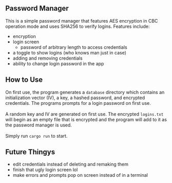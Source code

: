 ## Password Manager

This is a simple password manager that features AES encryption in CBC operation mode and uses SHA256 to verify logins. Features include:
- encryption
- login screen
    - password of arbitrary length to access credentials
- a toggle to show logins (who knows man just in case)
- adding and removing credentials 
- ability to change login password in the app

## How to Use
On first use, the program generates a `database` directory which contains an initialization vector (IV), a key, a hashed password, and encrypted credentials. The programs prompts for a login password on first use. 
<br> <br>
A random key and IV are generated on first use. The encrypted `logins.txt` will begin as an empty file that is encrypted and the program will add to it as the password manager is used. 
<br> <br>
Simply run `cargo run` to start.

## Future Thingys
- edit credentials instead of deleting and remaking them
- finish that ugly login screen lol
- make errors and prompts pop on screen instead of in a terminal
